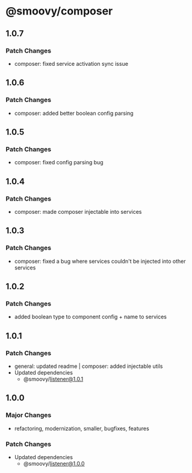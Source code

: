 # @smoovy/composer

## 1.0.7

### Patch Changes

- composer: fixed service activation sync issue

## 1.0.6

### Patch Changes

- composer: added better boolean config parsing

## 1.0.5

### Patch Changes

- composer: fixed config parsing bug

## 1.0.4

### Patch Changes

- composer: made composer injectable into services

## 1.0.3

### Patch Changes

- composer: fixed a bug where services couldn't be injected into other services

## 1.0.2

### Patch Changes

- added boolean type to component config + name to services

## 1.0.1

### Patch Changes

- general: updated readme | composer: added injectable utils
- Updated dependencies
  - @smoovy/listener@1.0.1

## 1.0.0

### Major Changes

- refactoring, modernization, smaller, bugfixes, features

### Patch Changes

- Updated dependencies
  - @smoovy/listener@1.0.0

